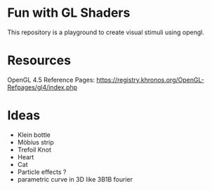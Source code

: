 # Fun with GL Shaders

This repository is a playground to create visual stimuli using opengl.

# Resources

 OpenGL 4.5 Reference Pages:  https://registry.khronos.org/OpenGL-Refpages/gl4/index.php
 
 # Ideas

 - Klein bottle
 - Möbius strip
 - Trefoil Knot
 - Heart
 - Cat 
 - Particle effects ?
 - parametric curve in 3D like 3B1B fourier   
